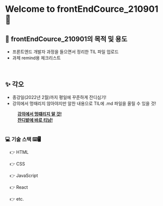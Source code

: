 # Welcome to frontEndCource_210901 👋

## 🚀 **frontEndCource_210901**의 목적 및 용도 
- 프론트엔드 개발자 과정을 들으면서 정리한 TIL 파일 업로드
- 과제 remind용 체크리스트 

<br />

## ✨ 각오 
- 종강일(2022년 2월)까지 평일에 꾸준하게 잔디심기! 
- 강의에서 멍때리지 않아야지만 알찬 내용으로 TIL에 .md 파일을 올릴 수 있을 것! 

<div style="padding-left: 40px;">   
  <b><u>강의에서 멍떄리지 말 것!</u></b> <br />
  <b><u>잔디밭에 바로 티남!</u></b>
</div>

<br />

### 💻 기술 스택 ⌨️🖥

<div style="padding-left: 15px;">

  👉 HTML   

  👉 CSS   
  
  👉 JavaScript   
  
  👉 React    
  
  👉 etc.  

</div>
